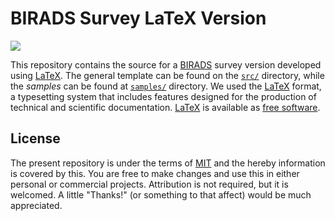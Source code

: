 # BIRADS Survey LaTeX Version

<img src="https://upload.wikimedia.org/wikipedia/commons/thumb/9/92/LaTeX_logo.svg/1599px-LaTeX_logo.svg.png">

This repository contains the source for a [BIRADS](https://en.wikipedia.org/wiki/BI-RADS) survey version developed using [LaTeX](https://en.wikipedia.org/wiki/LaTeX). The general template can be found on the [`src/`](src/) directory, while the *samples* can be found at [`samples/`](samples/) directory. We used the [LaTeX](https://www.latex-project.org/) format, a typesetting system that includes features designed for the production of technical and scientific documentation. [LaTeX](https://www.latex-project.org/) is available as [free software](https://www.latex-project.org/lppl/).


## License

The present repository is under the terms of [MIT](LICENSE) and the hereby information is covered by this. You are free to make changes and use this in either personal or commercial projects. Attribution is not required, but it is welcomed. A little "Thanks!" (or something to that affect) would be much appreciated.
